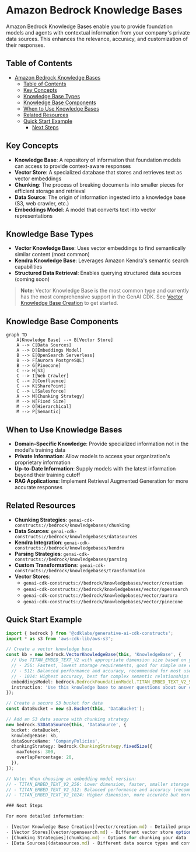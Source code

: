 # Amazon Bedrock Knowledge Bases

Amazon Bedrock Knowledge Bases enable you to provide foundation models and agents with contextual information from your company's private data sources. This enhances the relevance, accuracy, and customization of their responses.

## Table of Contents

- [Amazon Bedrock Knowledge Bases](#amazon-bedrock-knowledge-bases)
  - [Table of Contents](#table-of-contents)
  - [Key Concepts](#key-concepts)
  - [Knowledge Base Types](#knowledge-base-types)
  - [Knowledge Base Components](#knowledge-base-components)
  - [When to Use Knowledge Bases](#when-to-use-knowledge-bases)
  - [Related Resources](#related-resources)
  - [Quick Start Example](#quick-start-example)
    - [Next Steps](#next-steps)

## Key Concepts

- **Knowledge Base**: A repository of information that foundation models can access to provide context-aware responses
- **Vector Store**: A specialized database that stores and retrieves text as vector embeddings
- **Chunking**: The process of breaking documents into smaller pieces for efficient storage and retrieval
- **Data Source**: The origin of information ingested into a knowledge base (S3, web crawler, etc.)
- **Embeddings Model**: A model that converts text into vector representations

## Knowledge Base Types

- **Vector Knowledge Base**: Uses vector embeddings to find semantically similar content (most common)
- **Kendra Knowledge Base**: Leverages Amazon Kendra's semantic search capabilities
- **Structured Data Retrieval**: Enables querying structured data sources (coming soon)

> **Note**: Vector Knowledge Base is the most common type and currently has the most comprehensive support in the GenAI CDK. See [Vector Knowledge Base Creation](vector/creation.md) to get started.

## Knowledge Base Components

```mermaid
graph TD
    A[Knowledge Base] --> B[Vector Store]
    A --> C[Data Sources]
    A --> D[Embeddings Model]
    B --> E[OpenSearch Serverless]
    B --> F[Aurora PostgreSQL]
    B --> G[Pinecone]
    C --> H[S3]
    C --> I[Web Crawler]
    C --> J[Confluence]
    C --> K[SharePoint]
    C --> L[Salesforce]
    A --> M[Chunking Strategy]
    M --> N[Fixed Size]
    M --> O[Hierarchical]
    M --> P[Semantic]
```

## When to Use Knowledge Bases

- **Domain-Specific Knowledge**: Provide specialized information not in the model's training data
- **Private Information**: Allow models to access your organization's proprietary information
- **Up-to-Date Information**: Supply models with the latest information beyond their training cutoff
- **RAG Applications**: Implement Retrieval Augmented Generation for more accurate responses

## Related Resources

- **Chunking Strategies**: `genai-cdk-constructs://bedrock/knowledgebases/chunking`
- **Data Sources**: `genai-cdk-constructs://bedrock/knowledgebases/datasources`
- **Kendra Integration**: `genai-cdk-constructs://bedrock/knowledgebases/kendra`
- **Parsing Strategies**: `genai-cdk-constructs://bedrock/knowledgebases/parsing`
- **Custom Transformations**: `genai-cdk-constructs://bedrock/knowledgebases/transformation`
- **Vector Stores**:
  - `genai-cdk-constructs://bedrock/knowledgebases/vector/creation`
  - `genai-cdk-constructs://bedrock/knowledgebases/vector/opensearch`
  - `genai-cdk-constructs://bedrock/knowledgebases/vector/aurora`
  - `genai-cdk-constructs://bedrock/knowledgebases/vector/pinecone`

## Quick Start Example

```typescript
import { bedrock } from '@cdklabs/generative-ai-cdk-constructs';
import * as s3 from 'aws-cdk-lib/aws-s3';

// Create a vector knowledge base
const kb = new bedrock.VectorKnowledgeBase(this, 'KnowledgeBase', {
  // Use TITAN_EMBED_TEXT_V2 with appropriate dimension size based on your needs:
  // - 256: Fastest, lowest storage requirements, good for simple use cases
  // - 512: Balanced performance and accuracy, recommended for most use cases
  // - 1024: Highest accuracy, best for complex semantic relationships
  embeddingsModel: bedrock.BedrockFoundationModel.TITAN_EMBED_TEXT_V2_512,
  instruction: 'Use this knowledge base to answer questions about our company policies.',
});

// Create a secure S3 bucket for data
const dataBucket = new s3.Bucket(this, 'DataBucket');

// Add an S3 data source with chunking strategy
new bedrock.S3DataSource(this, 'DataSource', {
  bucket: dataBucket,
  knowledgeBase: kb,
  dataSourceName: 'CompanyPolicies',
  chunkingStrategy: bedrock.ChunkingStrategy.fixedSize({
    maxTokens: 300,
    overlapPercentage: 20,
  }),
});

// Note: When choosing an embedding model version:
// - TITAN_EMBED_TEXT_V2_256: Lower dimension, faster, smaller storage footprint
// - TITAN_EMBED_TEXT_V2_512: Balanced performance and accuracy (recommended)
// - TITAN_EMBED_TEXT_V2_1024: Higher dimension, more accurate but more expensive

### Next Steps

For more detailed information:

- [Vector Knowledge Base Creation](vector/creation.md) - Detailed properties and configuration options
- [Vector Stores](vector/opensearch.md) - Different vector store options (OpenSearch, Aurora, Pinecone)
- [Chunking Strategies](chunking.md) - Options for chunking your data
- [Data Sources](datasources.md) - Different data source types and configuration
